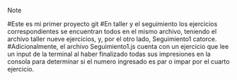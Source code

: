 > [!NOTE]
#Este es mi primer proyecto git
#En taller y el seguimiento los ejercicios correspondientes se encuentran todos en el mismo archivo, teniendo el archivo taller nueve ejercicios, y, por el otro lado, Seguimiento1 catorce. 
#Adicionalmente, el archivo Seguimiento1.js cuenta con un ejercicio que lee un input de la terminal al haber finalizado todas sus impresiones en la consola para determinar si el numero ingresado es par o impar por el cuarto ejercicio.
